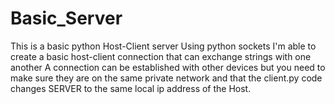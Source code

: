 # Basic_Server
This is a basic python Host-Client server
Using python sockets I'm able to create a basic host-client connection that can exchange strings with one another
A connection can be established with other devices but you need to make sure they are on the same private network and that the client.py code changes SERVER to the same local ip address of the Host.

